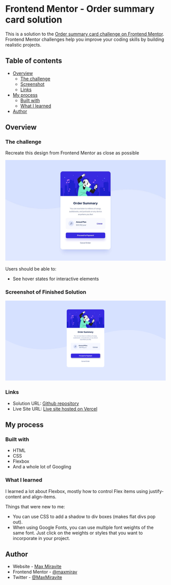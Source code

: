 # Frontend Mentor - Order summary card solution

This is a solution to the [Order summary card challenge on Frontend Mentor](https://www.frontendmentor.io/challenges/order-summary-component-QlPmajDUj). Frontend Mentor challenges help you improve your coding skills by building realistic projects. 

## Table of contents

- [Overview](#overview)
  - [The challenge](#the-challenge)
  - [Screenshot](#screenshot)
  - [Links](#links)
- [My process](#my-process)
  - [Built with](#built-with)
  - [What I learned](#what-i-learned)
- [Author](#author)


## Overview

### The challenge

Recreate this design from Frontend Mentor as close as possible 

![Preview of design to be recreated](./design/desktop-design.jpg)

Users should be able to:

- See hover states for interactive elements

### Screenshot of Finished Solution

![Preview of finished solution](./design/finished-solution.png)

### Links

- Solution URL: [Github repository](https://github.com/maxmirav/order-summary-component-main)
- Live Site URL: [Live site hosted on Vercel](https://order-summary-component-main-murex.vercel.app/)

## My process

### Built with

- HTML
- CSS
- Flexbox
- And a whole lot of Googling

### What I learned

I learned a lot about Flexbox, mostly how to control Flex items using justify-content and align-items.

Things that were new to me:

- You can use CSS to add a shadow to div boxes (makes flat divs pop out).
- When using Google Fonts, you can use multiple font weights of the same font. Just click on the weights or styles that you want to incorporate in your project.

## Author

- Website - [Max Miravite](https://www.maxmirav.github.io)
- Frontend Mentor - [@maxmirav](https://www.frontendmentor.io/profile/maxmirav)
- Twitter - [@MaxMiravite](https://www.twitter.com/MaxMiravite)

